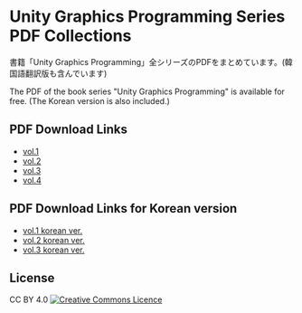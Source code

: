 # Unity Graphics Programming Series PDF Collections

書籍「Unity Graphics Programming」全シリーズのPDFをまとめています。(韓国語翻訳版も含んでいます)

The PDF of the book series "Unity Graphics Programming" is available for free. (The Korean version is also included.)

## PDF Download Links

- [vol.1](https://github.com/IndieVisualLab/UnityGraphicsProgrammingSeries/raw/master/UnityGraphicsProgramming-vol1.pdf)
- [vol.2](https://github.com/IndieVisualLab/UnityGraphicsProgrammingSeries/raw/master/UnityGraphicsProgramming-vol2.pdf)
- [vol.3](https://github.com/IndieVisualLab/UnityGraphicsProgrammingSeries/raw/master/UnityGraphicsProgramming-vol3.pdf)
- [vol.4](https://github.com/IndieVisualLab/UnityGraphicsProgrammingSeries/raw/master/UnityGraphicsProgramming-vol4.pdf)

## PDF Download Links for Korean version

- [vol.1 korean ver.](https://github.com/IndieVisualLab/UnityGraphicsProgrammingSeries/raw/master/UnityGraphicsProgramming-vol1_Korean.pdf)
- [vol.2 korean ver.](https://github.com/IndieVisualLab/UnityGraphicsProgrammingSeries/raw/master/UnityGraphicsProgramming-vol2_Korean.pdf)
- [vol.3 korean ver.](https://github.com/IndieVisualLab/UnityGraphicsProgrammingSeries/raw/master/UnityGraphicsProgramming-vol3_Korean.pdf)

## License
CC BY 4.0
<a rel="license" href="http://creativecommons.org/licenses/by/4.0/"><img alt="Creative Commons Licence" style="border-width:0" src="https://i.creativecommons.org/l/by/4.0/80x15.png" /></a>
